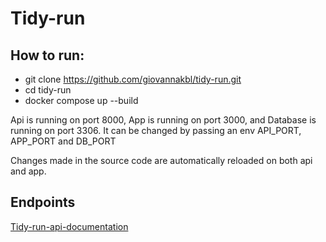 # Tidy-run

## How to run:
- git clone https://github.com/giovannakbl/tidy-run.git
- cd tidy-run 
- docker compose up --build

Api is running on port 8000, App is running on port 3000, and Database is running on port 3306.
It can be changed by passing an env API_PORT, APP_PORT and DB_PORT

Changes made in the source code are automatically reloaded on both api and app. 

## Endpoints

[Tidy-run-api-documentation](https://github.com/giovannakbl/tidy-run/blob/develop/tidy-run-api-documentation.pdf)